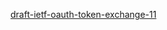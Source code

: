 [draft-ietf-oauth-token-exchange-11](https://tools.ietf.org/html/draft-ietf-oauth-token-exchange-11)
